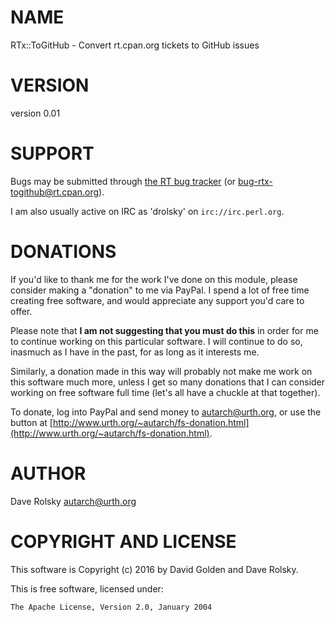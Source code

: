 # NAME

RTx::ToGitHub - Convert rt.cpan.org tickets to GitHub issues

# VERSION

version 0.01

# SUPPORT

Bugs may be submitted through [the RT bug tracker](http://rt.cpan.org/Public/Dist/Display.html?Name=RTx-ToGitHub)
(or [bug-rtx-togithub@rt.cpan.org](mailto:bug-rtx-togithub@rt.cpan.org)).

I am also usually active on IRC as 'drolsky' on `irc://irc.perl.org`.

# DONATIONS

If you'd like to thank me for the work I've done on this module, please
consider making a "donation" to me via PayPal. I spend a lot of free time
creating free software, and would appreciate any support you'd care to offer.

Please note that **I am not suggesting that you must do this** in order for me
to continue working on this particular software. I will continue to do so,
inasmuch as I have in the past, for as long as it interests me.

Similarly, a donation made in this way will probably not make me work on this
software much more, unless I get so many donations that I can consider working
on free software full time (let's all have a chuckle at that together).

To donate, log into PayPal and send money to autarch@urth.org, or use the
button at [http://www.urth.org/~autarch/fs-donation.html](http://www.urth.org/~autarch/fs-donation.html).

# AUTHOR

Dave Rolsky <autarch@urth.org>

# COPYRIGHT AND LICENSE

This software is Copyright (c) 2016 by David Golden and Dave Rolsky.

This is free software, licensed under:

    The Apache License, Version 2.0, January 2004
